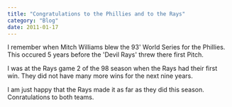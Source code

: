 ```yaml
---
title: "Congratulations to the Phillies and to the Rays"
category: "Blog"
date: 2011-01-17
---
```



I remember when Mitch Williams blew the 93' World Series for the Phillies. This occured 5 years before the 'Devil Rays' threw there first Pitch.

I was at the Rays game 2 of the 98 season when the Rays had their first win. They did not have many more wins for the next nine years.

I am just happy that the Rays made it as far as they did this season. Conratulations to both teams.